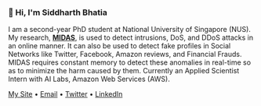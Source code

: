 ### 👋 Hi, I'm Siddharth Bhatia

I am a second-year PhD student at National University of Singapore (NUS). My research, **[MIDAS](https://github.com/Stream-AD/MIDAS/)**, is used to detect intrusions, DoS, and DDoS attacks in an online manner. It can also be used to detect fake profiles in Social Networks like Twitter, Facebook, Amazon reviews, and Financial Frauds. MIDAS requires constant memory to detect these anomalies in real-time so as to minimize the harm caused by them. Currently an Applied Scientist Intern with AI Labs, Amazon Web Services (AWS).

[My Site](https://www.comp.nus.edu.sg/~sbhatia/) • [Email](mailto:siddharth@comp.nus.edu.sg) • [Twitter](https://twitter.com/siddharthb_) • [LinkedIn](https://www.linkedin.com/in/siddharthbhatia-nus/)
